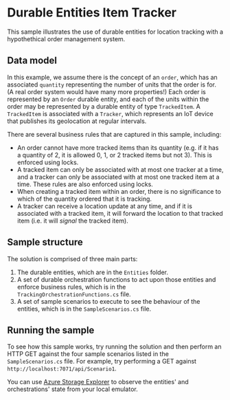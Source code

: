 # Durable Entities Item Tracker

This sample illustrates the use of durable entities for location tracking with a hypothethical order management system.

## Data model

In this example, we assume there is the concept of an `order`, which has an associated `quantity` representing the number of units that the order is for. (A real order system would have many more properties!) Each order is represented by an `Order` durable entity, and each of the units within the order may be represented by a durable entity of type `TrackedItem`. A `TrackedItem` is associated with a `Tracker`, which represents an IoT device that publishes its geolocation at regular intervals.

There are several business rules that are captured in this sample, including:

* An order cannot have more tracked items than its quantity (e.g. if it has a quantity of 2, it is allowed 0, 1, or 2 tracked items but not 3). This is enforced using locks.
* A tracked item can only be associated with at most one tracker at a time, and a tracker can only be associated with at most one tracked item at a time. These rules are also enforced using locks.
* When creating a tracked item within an order, there is no significance to which of the quantity ordered that it is tracking.
* A tracker can receive a location update at any time, and if it is associated with a tracked item, it will forward the location to that tracked item (i.e. it will *signal* the tracked item).

## Sample structure

The solution is comprised of three main parts:

1. The durable entities, which are in the `Entities` folder.
2. A set of durable orchestration functions to act upon those entities and enforce business rules, which is in the `TrackingOrchestrationFunctions.cs` file.
3. A set of sample scenarios to execute to see the behaviour of the entities, which is in the `SampleScenarios.cs` file.

## Running the sample

To see how this sample works, try running the solution and then perform an HTTP GET against the four sample scenarios listed in the `SampleScenarios.cs` file. For example, try performing a GET against `http://localhost:7071/api/Scenario1`.

You can use [Azure Storage Explorer](https://azure.microsoft.com/en-us/features/storage-explorer/) to observe the entities' and orchestrations' state from your local emulator.
